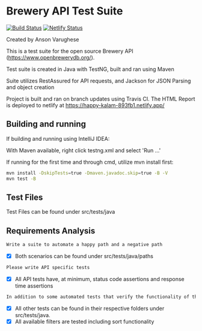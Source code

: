 # Brewery API Test Suite
[![Build Status](https://travis-ci.org/avarugh1/brewerytestsuite.svg?branch=master)](https://travis-ci.org/avarugh1/brewerytestsuite)
[![Netlify Status](https://api.netlify.com/api/v1/badges/91a59f32-c5f9-43ae-bf79-10afa1ed317d/deploy-status)](https://app.netlify.com/sites/happy-kalam-893fb1/deploys)

Created by Anson Varughese

This is a test suite for the open source Brewery API (https://www.openbrewerydb.org/). 

Test suite is created in Java with TestNG, built and ran using Maven

Suite utilizes RestAssured for API requests, and Jackson for JSON Parsing and object creation

Project is built and ran on branch updates using Travis CI. 
The HTML Report is deployed to netlify at https://happy-kalam-893fb1.netlify.app/

## Building and running

If building and running using IntelliJ IDEA:

With Maven available, right click testng.xml and select 'Run ...'

If running for the first time and through cmd, utilize mvn install first:
```bash
mvn install -DskipTests=true -Dmaven.javadoc.skip=true -B -V
mvn test -B
```

## Test Files

Test Files can be found under src/tests/java

## Requirements Analysis

```bash
Write a suite to automate a happy path and a negative path
```
-[x] Both scenarios can be found under src/tests/java/paths
```bash
Please write API specific tests
```
-[x] All API tests have, at minimum, status code assertions and response time assertions
```bash
In addition to some automated tests that verify the functionality of the search bar, auto suggester
```
-[x] All other tests can be found in their respective folders under src/tests/java. 
-[x] All available filters are tested including sort functionality
